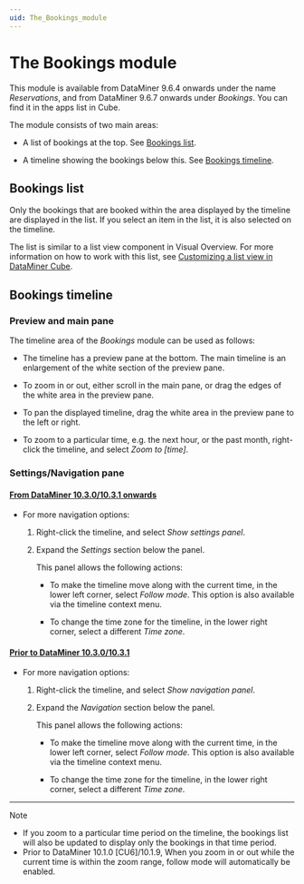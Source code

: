 ```yaml
---
uid: The_Bookings_module
---
```


# The Bookings module

This module is available from DataMiner 9.6.4 onwards under the name *Reservations*, and from DataMiner 9.6.7 onwards under *Bookings*. You can find it in the apps list in Cube.

The module consists of two main areas:

- A list of bookings at the top. See [Bookings list](#bookings-list).

- A timeline showing the bookings below this. See [Bookings timeline](#bookings-timeline).

## Bookings list

Only the bookings that are booked within the area displayed by the timeline are displayed in the list. If you select an item in the list, it is also selected on the timeline.

The list is similar to a list view component in Visual Overview. For more information on how to work with this list, see [Customizing a list view in DataMiner Cube](xref:Creating_a_list_view#customizing-a-list-view-in-dataminer-cube).

## Bookings timeline

### Preview and main pane

The timeline area of the *Bookings* module can be used as follows:

- The timeline has a preview pane at the bottom. The main timeline is an enlargement of the white section of the preview pane.

- To zoom in or out, either scroll in the main pane, or drag the edges of the white area in the preview pane.

- To pan the displayed timeline, drag the white area in the preview pane to the left or right.

- To zoom to a particular time, e.g. the next hour, or the past month, right-click the timeline, and select *Zoom to \[time\]*.

### Settings/Navigation pane

#### [From DataMiner 10.3.0/10.3.1 onwards](#tab/tabid-1)

- For more navigation options:

  1. Right-click the timeline, and select *Show settings panel*.

  1. Expand the *Settings* section below the panel.

     This panel allows the following actions:

     - To make the timeline move along with the current time, in the lower left corner, select *Follow mode*. This option is also available via the timeline context menu.

     - To change the time zone for the timeline, in the lower right corner, select a different *Time zone*.

#### [Prior to DataMiner 10.3.0/10.3.1](#tab/tabid-2)

- For more navigation options:

  1. Right-click the timeline, and select *Show navigation panel*.

  1. Expand the *Navigation* section below the panel.

     This panel allows the following actions:

     - To make the timeline move along with the current time, in the lower left corner, select *Follow mode*. This option is also available via the timeline context menu.

     - To change the time zone for the timeline, in the lower right corner, select a different *Time zone*.

***

> [!NOTE]
>
> - If you zoom to a particular time period on the timeline, the bookings list will also be updated to display only the bookings in that time period.
> - Prior to DataMiner 10.1.0 \[CU6\]/10.1.9, When you zoom in or out while the current time is within the zoom range, follow mode will automatically be enabled.
